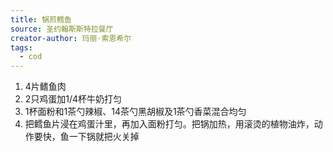 ```yaml
---
title: 锅煎鳕鱼
source: 圣约翰斯斯特拉餐厅
creator-author: 玛丽·索恩希尔
tags:
  - cod
---
```


1. 4片鳍鱼肉
2. 2只鸡蛋加1/4杯牛奶打匀
3. 1杯面粉和1茶勺辣椒、14茶勺黑胡椒及1茶勺香菜混合均匀
4. 把鳕鱼片浸在鸡蛋汁里，再加入面粉打匀。把锅加热，用滚烫的植物油炸，动作要快，鱼一下锅就把火关掉